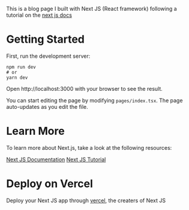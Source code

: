 This is a blog page I built with Next JS (React framework) following a tutorial on the [next js docs](https://nextjs.org/learn/basics/create-nextjs-app)
# Getting Started
First, run the development server:

```
npm run dev
# or
yarn dev
```
Open http://localhost:3000 with your browser to see the result.

You can start editing the page by modifying `pages/index.tsx`. The page auto-updates as you edit the file.

# Learn More
To learn more about Next.js, take a look at the following resources:

[Next JS Documentation](https://nextjs.org/docs)
[Next JS Tutorial](https://nextjs.org/learn/basics/create-nextjs-app)

# Deploy on Vercel

Deploy your Next JS app through [vercel](https://vercel.com/), the creaters of Next JS
